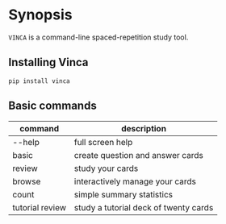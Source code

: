 # Synopsis

`VINCA` is a command-line spaced-repetition study tool.

## Installing Vinca

`pip install vinca`

## Basic commands

|command           |   description                            |
|------------------|------------------------------------------|
|--help            |   full screen help                       |  
|basic             |   create question and answer cards       |  
|review            |   study your cards                       |  
|browse            |   interactively manage your cards        |  
|count             |   simple summary statistics              |  
|tutorial review   |   study a tutorial deck of twenty cards  |  
